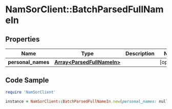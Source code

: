 # NamSorClient::BatchParsedFullNameIn

## Properties
Name | Type | Description | Notes
------------ | ------------- | ------------- | -------------
**personal_names** | [**Array&lt;ParsedFullNameIn&gt;**](ParsedFullNameIn.md) |  | [optional] 

## Code Sample

```ruby
require 'NamSorClient'

instance = NamSorClient::BatchParsedFullNameIn.new(personal_names: null)
```


